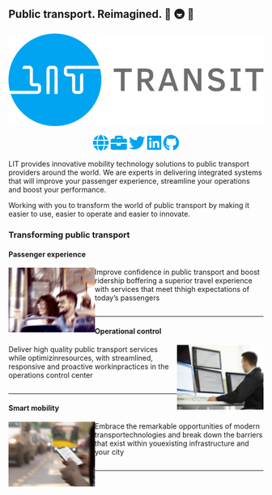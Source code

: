 ## Public transport. Reimagined. 🚌 🚇 🚄

![The LIT Transit logo comprised of a blue circle containing the word "LIT" followed by gray text spelling "Transit".](./assets/logo.svg)

<p align="center">
    <a href="https://lit-transit.com/" alt="Website" target="_blank"><img height="32" src="./assets/links/globe.svg"></a>
    <a href="https://littransit.freshteam.com/jobs" alt="Careers" target="_blank"><img height="32" src="./assets/links/briefcase.svg"></a>
    <a href="https://twitter.com/lit_transit" alt="Twitter" target="_blank"><img height="32" src="./assets/links/twitter.svg"></a>
    <a href="https://www.linkedin.com/company/lit-transit/" alt="Linkedin" target="_blank"><img height="32" src="./assets/links/linkedin.svg"></a>
    <a href="https://github.com/LIT-Transit" alt="GitHub" target="_blank"><img height="32" src="./assets/links/github.svg"></a>
</p>

LIT provides innovative mobility technology solutions to public transport providers around the world. We are experts in delivering integrated systems that will improve your passenger experience, streamline your operations and boost your performance.

Working with you to transform the world of public transport by making it easier to use, easier to operate and easier to innovate.

### Transforming public transport

#### Passenger experience

<img align="left" height="128" src="./assets/cards/Benefits-Passenger-Experience.jpg" />

Improve confidence in public transport and boost ridership boffering a superior travel experience with services that meet thhigh expectations of today’s passengers
```
```
---

#### Operational control

<img align="right" height="128" src="./assets/cards/Benefits-Operational-Control.jpg" />

Deliver high quality public transport services while optimizinresources, with streamlined, responsive and proactive workinpractices in the operations control center
```
```
---

#### Smart mobility

<img align="left" height="128" src="./assets/cards/Benefits-Smart-Mobility.jpg" />

Embrace the remarkable opportunities of modern transportechnologies and break down the barriers that exist within youexisting infrastructure and your city
```
```
---
